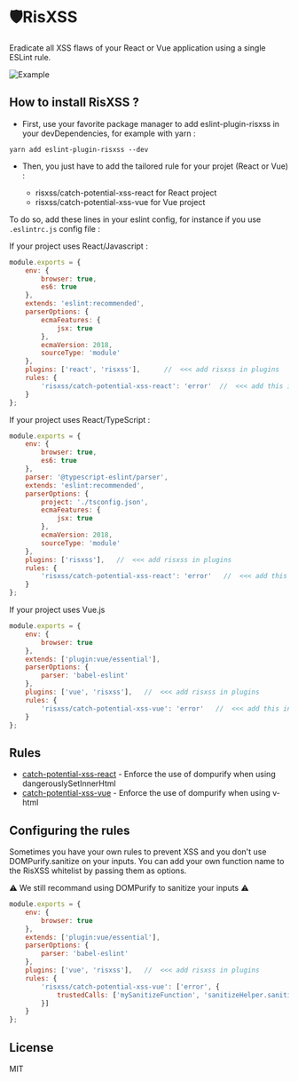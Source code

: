 # 🛡RisXSS

Eradicate all XSS flaws of your React or Vue application using a single ESLint rule.

![Example](https://media.giphy.com/media/kyF8BJQIlATkUNMpdk/giphy.gif)

## How to install RisXSS ?

- First, use your favorite package manager to add eslint-plugin-risxss in your devDependencies, for example with yarn :

```
yarn add eslint-plugin-risxss --dev
```

- Then, you just have to add the tailored rule for your projet (React or Vue) :

  - risxss/catch-potential-xss-react for React project
  - risxss/catch-potential-xss-vue for Vue project

To do so, add these lines in your eslint config, for instance if you use `.eslintrc.js` config file :

If your project uses React/Javascript :

```javascript
module.exports = {
    env: {
        browser: true,
        es6: true
    },
    extends: 'eslint:recommended',
    parserOptions: {
        ecmaFeatures: {
            jsx: true
        },
        ecmaVersion: 2018,
        sourceType: 'module'
    },
    plugins: ['react', 'risxss'],      //  <<< add risxss in plugins
    rules: {
        'risxss/catch-potential-xss-react': 'error'  //  <<< add this in rules
    }
};
```

If your project uses React/TypeScript :

```javascript
module.exports = {
    env: {
        browser: true,
        es6: true
    },
    parser: '@typescript-eslint/parser',
    extends: 'eslint:recommended',
    parserOptions: {
        project: './tsconfig.json',
        ecmaFeatures: {
            jsx: true
        },
        ecmaVersion: 2018,
        sourceType: 'module'
    },
    plugins: ['risxss'],   //  <<< add risxss in plugins
    rules: {
        'risxss/catch-potential-xss-react': 'error'   //  <<< add this in rules
    }
};
```

If your project uses Vue.js

```javascript
module.exports = {
    env: {
        browser: true
    },
    extends: ['plugin:vue/essential'],
    parserOptions: {
        parser: 'babel-eslint'
    },
    plugins: ['vue', 'risxss'],   //  <<< add risxss in plugins
    rules: {
        'risxss/catch-potential-xss-vue': 'error'   //  <<< add this in rules
    }
};
```

## Rules

- [catch-potential-xss-react](docs/rules/catch-potential-xss-react.md) - Enforce the use of dompurify when using dangerouslySetInnerHtml
- [catch-potential-xss-vue](docs/rules/catch-potential-xss-vue.md) - Enforce the use of dompurify when using v-html

## Configuring the rules

Sometimes you have your own rules to prevent XSS and you don't use DOMPurify.sanitize on your inputs. You can add your own function name to the RisXSS whitelist by passing them as options.

:warning: We still recommand using DOMPurify to sanitize your inputs :warning:

```javascript
module.exports = {
    env: {
        browser: true
    },
    extends: ['plugin:vue/essential'],
    parserOptions: {
        parser: 'babel-eslint'
    },
    plugins: ['vue', 'risxss'],   //  <<< add risxss in plugins
    rules: {
        'risxss/catch-potential-xss-vue': ['error', {
            trustedCalls: ['mySanitizeFunction', 'sanitizeHelper.sanitize'] //  <<< define your anti XSS function here.
        }]
    }
};
```

## License

MIT
